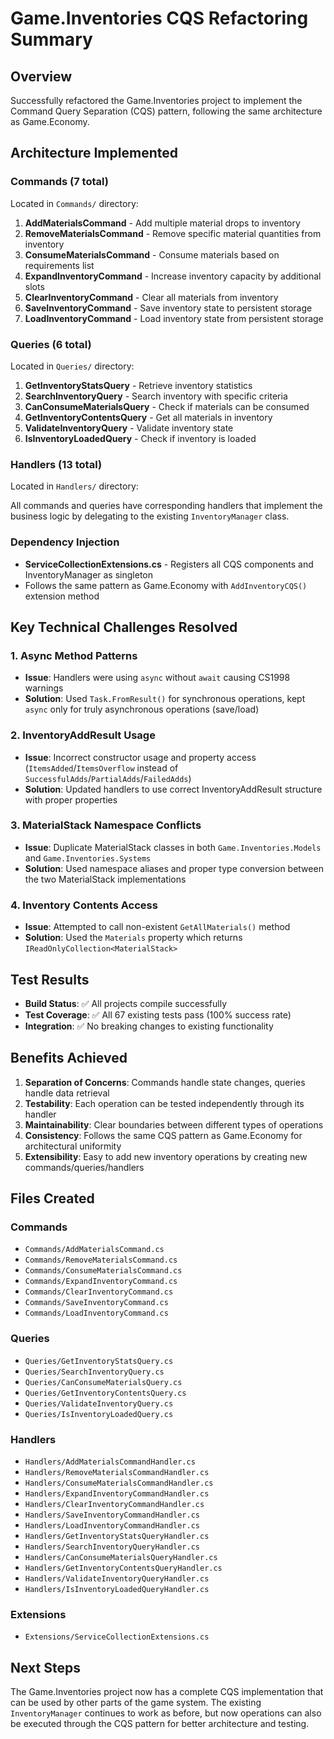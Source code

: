 # Game.Inventories CQS Refactoring Summary

## Overview
Successfully refactored the Game.Inventories project to implement the Command Query Separation (CQS) pattern, following the same architecture as Game.Economy.

## Architecture Implemented

### Commands (7 total)
Located in `Commands/` directory:

1. **AddMaterialsCommand** - Add multiple material drops to inventory
2. **RemoveMaterialsCommand** - Remove specific material quantities from inventory  
3. **ConsumeMaterialsCommand** - Consume materials based on requirements list
4. **ExpandInventoryCommand** - Increase inventory capacity by additional slots
5. **ClearInventoryCommand** - Clear all materials from inventory
6. **SaveInventoryCommand** - Save inventory state to persistent storage
7. **LoadInventoryCommand** - Load inventory state from persistent storage

### Queries (6 total)
Located in `Queries/` directory:

1. **GetInventoryStatsQuery** - Retrieve inventory statistics
2. **SearchInventoryQuery** - Search inventory with specific criteria
3. **CanConsumeMaterialsQuery** - Check if materials can be consumed
4. **GetInventoryContentsQuery** - Get all materials in inventory
5. **ValidateInventoryQuery** - Validate inventory state
6. **IsInventoryLoadedQuery** - Check if inventory is loaded

### Handlers (13 total)
Located in `Handlers/` directory:

All commands and queries have corresponding handlers that implement the business logic by delegating to the existing `InventoryManager` class.

### Dependency Injection
- **ServiceCollectionExtensions.cs** - Registers all CQS components and InventoryManager as singleton
- Follows the same pattern as Game.Economy with `AddInventoryCQS()` extension method

## Key Technical Challenges Resolved

### 1. Async Method Patterns
- **Issue**: Handlers were using `async` without `await` causing CS1998 warnings
- **Solution**: Used `Task.FromResult()` for synchronous operations, kept `async` only for truly asynchronous operations (save/load)

### 2. InventoryAddResult Usage
- **Issue**: Incorrect constructor usage and property access (`ItemsAdded`/`ItemsOverflow` instead of `SuccessfulAdds`/`PartialAdds`/`FailedAdds`)
- **Solution**: Updated handlers to use correct InventoryAddResult structure with proper properties

### 3. MaterialStack Namespace Conflicts
- **Issue**: Duplicate MaterialStack classes in both `Game.Inventories.Models` and `Game.Inventories.Systems`
- **Solution**: Used namespace aliases and proper type conversion between the two MaterialStack implementations

### 4. Inventory Contents Access
- **Issue**: Attempted to call non-existent `GetAllMaterials()` method
- **Solution**: Used the `Materials` property which returns `IReadOnlyCollection<MaterialStack>`

## Test Results
- **Build Status**: ✅ All projects compile successfully
- **Test Coverage**: ✅ All 67 existing tests pass (100% success rate)
- **Integration**: ✅ No breaking changes to existing functionality

## Benefits Achieved

1. **Separation of Concerns**: Commands handle state changes, queries handle data retrieval
2. **Testability**: Each operation can be tested independently through its handler
3. **Maintainability**: Clear boundaries between different types of operations
4. **Consistency**: Follows the same CQS pattern as Game.Economy for architectural uniformity
5. **Extensibility**: Easy to add new inventory operations by creating new commands/queries/handlers

## Files Created

### Commands
- `Commands/AddMaterialsCommand.cs`
- `Commands/RemoveMaterialsCommand.cs`
- `Commands/ConsumeMaterialsCommand.cs`
- `Commands/ExpandInventoryCommand.cs`
- `Commands/ClearInventoryCommand.cs`
- `Commands/SaveInventoryCommand.cs`
- `Commands/LoadInventoryCommand.cs`

### Queries
- `Queries/GetInventoryStatsQuery.cs`
- `Queries/SearchInventoryQuery.cs`
- `Queries/CanConsumeMaterialsQuery.cs`
- `Queries/GetInventoryContentsQuery.cs`
- `Queries/ValidateInventoryQuery.cs`
- `Queries/IsInventoryLoadedQuery.cs`

### Handlers
- `Handlers/AddMaterialsCommandHandler.cs`
- `Handlers/RemoveMaterialsCommandHandler.cs`
- `Handlers/ConsumeMaterialsCommandHandler.cs`
- `Handlers/ExpandInventoryCommandHandler.cs`
- `Handlers/ClearInventoryCommandHandler.cs`
- `Handlers/SaveInventoryCommandHandler.cs`
- `Handlers/LoadInventoryCommandHandler.cs`
- `Handlers/GetInventoryStatsQueryHandler.cs`
- `Handlers/SearchInventoryQueryHandler.cs`
- `Handlers/CanConsumeMaterialsQueryHandler.cs`
- `Handlers/GetInventoryContentsQueryHandler.cs`
- `Handlers/ValidateInventoryQueryHandler.cs`
- `Handlers/IsInventoryLoadedQueryHandler.cs`

### Extensions
- `Extensions/ServiceCollectionExtensions.cs`

## Next Steps
The Game.Inventories project now has a complete CQS implementation that can be used by other parts of the game system. The existing `InventoryManager` continues to work as before, but now operations can also be executed through the CQS pattern for better architecture and testing.

